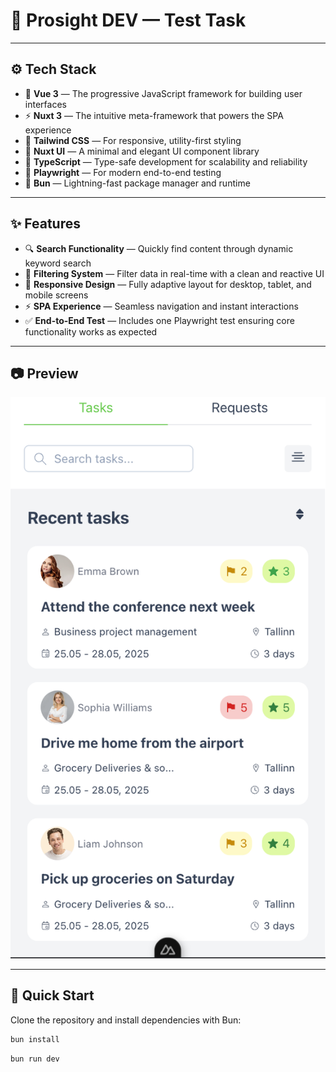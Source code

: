 # 🌟 Prosight DEV — Test Task

---

## ⚙️ Tech Stack

- 🧩 **Vue 3** — The progressive JavaScript framework for building user interfaces
- ⚡ **Nuxt 3** — The intuitive meta-framework that powers the SPA experience
- 🎨 **Tailwind CSS** — For responsive, utility-first styling
- 🧱 **Nuxt UI** — A minimal and elegant UI component library
- 💬 **TypeScript** — Type-safe development for scalability and reliability
- 🧪 **Playwright** — For modern end-to-end testing
- 🍞 **Bun** — Lightning-fast package manager and runtime

---

## ✨ Features

- 🔍 **Search Functionality** — Quickly find content through dynamic keyword search
- 🧮 **Filtering System** — Filter data in real-time with a clean and reactive UI
- 📱 **Responsive Design** — Fully adaptive layout for desktop, tablet, and mobile screens
- ⚡ **SPA Experience** — Seamless navigation and instant interactions
- ✅ **End-to-End Test** — Includes one Playwright test ensuring core functionality works as expected

---

## 📷 Preview

<p align="center">
  <img src="/app/assets/imgs/test-task.png" alt="App Screenshot" width="700"/>
</p>

---

## 🚀 Quick Start

Clone the repository and install dependencies with Bun:

```bash
bun install
```

```bash
bun run dev
```

